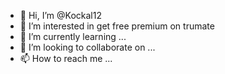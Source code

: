 - 👋 Hi, I’m @Kockal12
- 👀 I’m interested in get free premium on trumate
- 🌱 I’m currently learning ...
- 💞️ I’m looking to collaborate on ...
- 📫 How to reach me ...

<!---
Kockal12/Kockal12 is a ✨ special ✨ repository because its `README.md` (this file) appears on your GitHub profile.
You can click the Preview link to take a look at your changes.
--->
